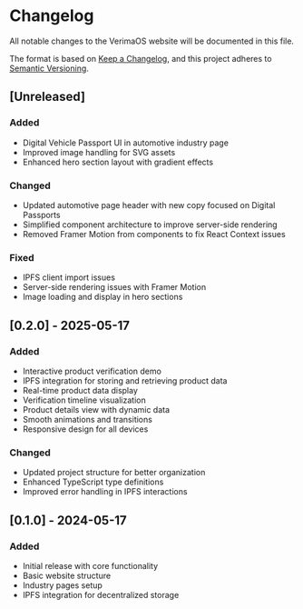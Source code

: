 # Changelog

All notable changes to the VerimaOS website will be documented in this file.

The format is based on [Keep a Changelog](https://keepachangelog.com/en/1.0.0/),
and this project adheres to [Semantic Versioning](https://semver.org/spec/v2.0.0.html).

## [Unreleased]

### Added
- Digital Vehicle Passport UI in automotive industry page
- Improved image handling for SVG assets
- Enhanced hero section layout with gradient effects

### Changed
- Updated automotive page header with new copy focused on Digital Passports
- Simplified component architecture to improve server-side rendering
- Removed Framer Motion from components to fix React Context issues

### Fixed
- IPFS client import issues
- Server-side rendering issues with Framer Motion
- Image loading and display in hero sections

## [0.2.0] - 2025-05-17

### Added
- Interactive product verification demo
- IPFS integration for storing and retrieving product data
- Real-time product data display
- Verification timeline visualization
- Product details view with dynamic data
- Smooth animations and transitions
- Responsive design for all devices

### Changed
- Updated project structure for better organization
- Enhanced TypeScript type definitions
- Improved error handling in IPFS interactions

## [0.1.0] - 2024-05-17

### Added
- Initial release with core functionality
- Basic website structure
- Industry pages setup
- IPFS integration for decentralized storage 